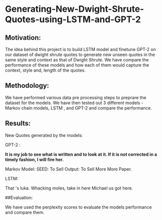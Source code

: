 # Generating-New-Dwight-Shrute-Quotes-using-LSTM-and-GPT-2


## Motivation:
The idea behind this project is to build LSTM model and finetune GPT-2 on our dataset of dwight shrute quotes to generate new unseen quotes in the same style and context as that of Dwight Shrute. We have compare the performance of these models and how each of them would capture the context, style and, length of the quotes.

## Methodology:
We have performed various data pre processing steps to preprare the dataset for the models. We have then tested out 3 different models - Markov chain models, LSTM , and GPT-2 and compare the performance.

## Results:

New Quotes generated by the models:

GPT-2 : 

**It is my job to see what is written and to look at it. If it is not corrected in a timely fashion, I
will fire her.**

Markov Model:
SEED: To Sell 
Output: To Sell More More Paper.

LSTM:

That 's luka. Whacking moles, take in here Michael us got here.


##Evaluation:

We have used the perplexity scores to evaluate the models performance and compare them.

